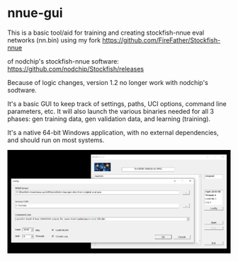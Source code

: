 # nnue-gui
This is a basic tool/aid for training and creating stockfish-nnue eval networks (nn.bin)
using my fork
https://github.com/FireFather/Stockfish-nnue

of nodchip's stockfish-nnue software:
https://github.com/nodchip/Stockfish/releases

Because of logic changes, version 1.2 no longer work with nodchip's sodtware.

It's a basic GUI to keep track of settings, paths, UCI options, command line parameters, etc.
It will also launch the various binaries needed for all 3 phases: gen training data, gen validation data,
and learning (training).

It's a native 64-bit Windows application, with no external dependencies, and should run on most systems.

![alt tag](https://raw.githubusercontent.com/FireFather/nnue-gui/master/nnue-gui.png)
